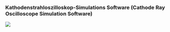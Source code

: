 ### Kathodenstrahloszilloskop-Simulations Software (Cathode Ray Oscilloscope Simulation Software)

![](https://github.com/KMORaza/Cathode_Ray_Oscilloscope_Simulator/blob/main/screenshot.png)
